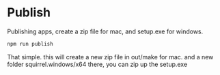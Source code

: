 # Publish

Publishing apps, create a zip file for mac, and setup.exe for windows.

```bash
npm run publish
```

That simple. this will create a new zip file in out/make for mac. and a new folder squirrel.windows/x64 there, you can zip up the setup.exe
